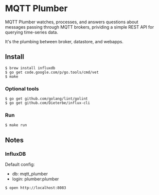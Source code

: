 MQTT Plumber
============

MQTT Plumber watches, processes, and answers questions about messages passing through MQTT brokers,
prividing a simple REST API for querying time-series data.

It's the plumbing between broker, datastore, and webapps.


## Install
```
$ brew install influxdb
$ go get code.google.com/p/go.tools/cmd/vet
$ make
```
### Optional tools
```
$ go get github.com/golang/lint/golint
$ go get github.com/Dieterbe/influx-cli
```

### Run
```
$ make run
```


## Notes

### InfluxDB

Default config:
-  db: mqtt_plumber
-  login: plumber:plumber
```
$ open http://localhost:8083
```
